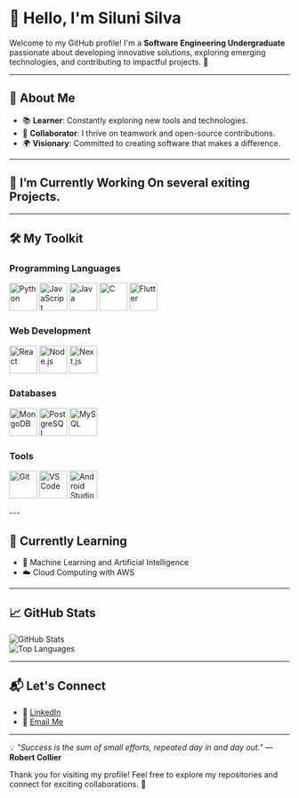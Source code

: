 

<!--
**Silunisilva/Silunisilva** is a ✨ _special_ ✨ repository because its `README.md` (this file) appears on your GitHub profile.

Here are some ideas to get you started:

- 🔭 I’m currently working on ...
- 🌱 I’m currently learning ...
- 👯 I’m looking to collaborate on ...
- 🤔 I’m looking for help with ...
- 💬 Ask me about ...
- 📫 How to reach me: ...
- 😄 Pronouns: ...
- ⚡ Fun fact: ...
-->
# 👋 Hello, I'm Siluni Silva  

Welcome to my GitHub profile! I'm a **Software Engineering Undergraduate** passionate about developing innovative solutions, exploring emerging technologies, and contributing to impactful projects. 🚀  

---

## 🌟 About Me  

- 📚 **Learner**: Constantly exploring new tools and technologies.  
- 🤝 **Collaborator**: I thrive on teamwork and open-source contributions.  
- 🌍 **Visionary**: Committed to creating software that makes a difference.  

---

## 🔭 I’m Currently Working On several exiting Projects.


---

## 🛠️ My Toolkit  

### **Programming Languages**  
<p align="left"> <img src="https://cdn.jsdelivr.net/gh/devicons/devicon/icons/python/python-original.svg" title="Python" alt="Python" width="50" height="50" /> <img src="https://cdn.jsdelivr.net/gh/devicons/devicon/icons/javascript/javascript-original.svg" title="JavaScript" alt="JavaScript" width="50" height="50" /> <img src="https://cdn.jsdelivr.net/gh/devicons/devicon/icons/java/java-original.svg" title="Java" alt="Java" width="50" height="50" /> <img src="https://cdn.jsdelivr.net/gh/devicons/devicon/icons/c/c-original.svg" title="C" alt="C" width="50" height="50" /> <img src="https://cdn.jsdelivr.net/gh/devicons/devicon/icons/flutter/flutter-original.svg" title="Flutter" alt="Flutter" width="50" height="50" /> </p>

### **Web Development**  
<p align="left"> <img src="https://cdn.jsdelivr.net/gh/devicons/devicon/icons/react/react-original.svg" title="React" alt="React" width="50" height="50" /> <img src="https://cdn.jsdelivr.net/gh/devicons/devicon/icons/nodejs/nodejs-original.svg" title="Node.js" alt="Node.js" width="50" height="50" /> <img src="https://cdn.jsdelivr.net/gh/devicons/devicon/icons/nextjs/nextjs-original-wordmark.svg" title="Next.js" alt="Next.js" width="50" height="50" /> </p>

### **Databases**  
<p align="left"> <img src="https://cdn.jsdelivr.net/gh/devicons/devicon/icons/mongodb/mongodb-original.svg" title="MongoDB" alt="MongoDB" width="50" height="50" /> <img src="https://cdn.jsdelivr.net/gh/devicons/devicon/icons/postgresql/postgresql-original.svg" title="PostgreSQL" alt="PostgreSQL" width="50" height="50" /> <img src="https://cdn.jsdelivr.net/gh/devicons/devicon/icons/mysql/mysql-original.svg" title="MySQL" alt="MySQL" width="50" height="50" /> </p>

### **Tools**  
<p align="left"> <img src="https://cdn.jsdelivr.net/gh/devicons/devicon/icons/git/git-original.svg" title="Git" alt="Git" width="50" height="50" /> <img src="https://cdn.jsdelivr.net/gh/devicons/devicon/icons/vscode/vscode-original.svg" title="VS Code" alt="VS Code" width="50" height="50" /> <img src="https://cdn.jsdelivr.net/gh/devicons/devicon/icons/androidstudio/androidstudio-original.svg" title="Android Studio" alt="Android Studio" width="50" height="50" /> </p>
---

## 🌱 Currently Learning  

- 🤖 Machine Learning and Artificial Intelligence  
- ☁️ Cloud Computing with AWS  


---

## 📈 GitHub Stats  

![GitHub Stats](https://github-readme-stats.vercel.app/api?username=SiluniSilva&show_icons=true&count_private=true&hide_border=true&theme=radical)  
![Top Languages](https://github-readme-stats.vercel.app/api/top-langs/?username=SiluniSilva&layout=compact&hide_border=true&theme=radical)  

---

## 📬 Let's Connect  

- 💼 [LinkedIn](https://www.linkedin.com/in/siluni-silva-2b3780287/)  
- 📧 [Email Me](mailto:silunisilva2@gmail.com)  

---

💡 *"Success is the sum of small efforts, repeated day in and day out."* — **Robert Collier**  

Thank you for visiting my profile! Feel free to explore my repositories and connect for exciting collaborations. 🌟

